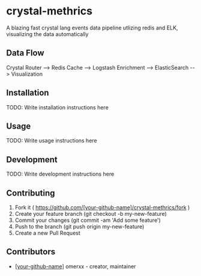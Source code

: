 # crystal-methrics

A blazing fast crystal lang events data pipeline utlizing redis and ELK, visualizing the data automatically

## Data Flow

Crystal Router --> Redis Cache --> Logstash Enrichment --> ElasticSearch --> Visualization

## Installation

TODO: Write installation instructions here

## Usage

TODO: Write usage instructions here

## Development

TODO: Write development instructions here

## Contributing

1. Fork it ( https://github.com/[your-github-name]/crystal-methrics/fork )
2. Create your feature branch (git checkout -b my-new-feature)
3. Commit your changes (git commit -am 'Add some feature')
4. Push to the branch (git push origin my-new-feature)
5. Create a new Pull Request

## Contributors

- [[your-github-name]](https://github.com/[your-github-name]) omerxx - creator, maintainer

